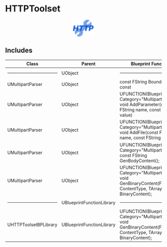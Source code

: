 # HTTPToolset

<p align="center">
  <a href="https://github.com/couriourc/UE_HTTPToolset">
    <img src="Resources/Icon128.png" alt="Logo" width="68">
  </a>
</p>

## Includes

| Class                 | Parent                    | Blueprint Functions                                                                                                                 | Domain  |
|-----------------------|---------------------------|-------------------------------------------------------------------------------------------------------------------------------------|---------|
| <hr/>                 | UObject                   | <hr/>                                                                                                                               | <hr/>   |
| UMultipartParser      | UObject                   | const FString Boundary() const                                                                                                      | Runtime |
| UMultipartParser      | UObject                   | UFUNCTION(BlueprintCallable, Category="MultipartParser") void AddParameter(const FString name, const FString value)                 | Runtime |
| UMultipartParser      | UObject                   | UFUNCTION(BlueprintCallable, Category="MultipartParser") void AddFile(const FString name, const FString value)                      | Runtime |
| UMultipartParser      | UObject                   | UFUNCTION(BlueprintCallable, Category="MultipartParser") const FString GenBodyContent();                                            | Runtime |
| UMultipartParser      | UObject                   | UFUNCTION(BlueprintCallable, Category="MultipartParser") void GenBinaryContent(FString& ContentType, TArray<uint8>& BinaryContent); | Runtime |
| <hr/>                 | UBlueprintFunctionLibrary | <hr/>                                                                                                                               | <hr/>   |
| UHTTPToolsetBPLibrary | UBlueprintFunctionLibrary | UFUNCTION(BlueprintCallable, Category="MultipartParser") void GenBinaryContent(FString& ContentType, TArray<uint8>& BinaryContent); | Runtime |
